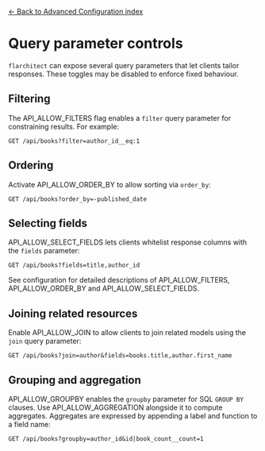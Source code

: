 [← Back to Advanced Configuration index](index.md)

# Query parameter controls
`flarchitect` can expose several query parameters that let clients tailor
responses. These toggles may be disabled to enforce fixed behaviour.

## Filtering
The API_ALLOW_FILTERS flag enables a `filter` query parameter for
constraining results. For example:
```
GET /api/books?filter=author_id__eq:1
```

## Ordering
Activate API_ALLOW_ORDER_BY to allow sorting via `order_by`:
```
GET /api/books?order_by=-published_date
```

## Selecting fields
API_ALLOW_SELECT_FIELDS lets clients whitelist response columns with
the `fields` parameter:
```
GET /api/books?fields=title,author_id
```
See configuration <configuration> for detailed descriptions of
API_ALLOW_FILTERS, API_ALLOW_ORDER_BY and
API_ALLOW_SELECT_FIELDS.

## Joining related resources
Enable API_ALLOW_JOIN to allow clients to join related models using
the `join` query parameter:
```
GET /api/books?join=author&fields=books.title,author.first_name
```

## Grouping and aggregation
API_ALLOW_GROUPBY enables the `groupby` parameter for SQL
`GROUP BY` clauses. Use API_ALLOW_AGGREGATION alongside it to
compute aggregates. Aggregates are expressed by appending a label and
function to a field name:
```
GET /api/books?groupby=author_id&id|book_count__count=1
```

